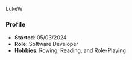 LukeW

### Profile
- **Started**: 05/03/2024
- **Role**: Software Developer
- **Hobbies**: Rowing, Reading, and Role-Playing